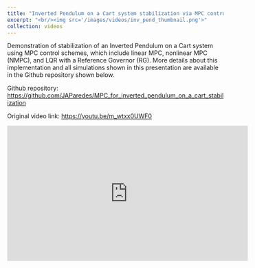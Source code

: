 ```yaml
---
title: "Inverted Pendulum on a Cart system stabilization via MPC control schemes"
excerpt: "<br/><img src='/images/videos/inv_pend_thumbnail.png'>"
collection: videos
---
```


Demonstration of stabilization of an Inverted Pendulum on a Cart system using MPC control schemes, which include linear MPC, nonlinear MPC (NMPC), and LQR with a Reference Governor (RG). More details about this implementation and all simulations shown in this presentation are available in the Github repository shown below. 

Github repository: <a href="https://github.com/JAParedes/MPC_for_inverted_pendulum_on_a_cart_stabilization"> https://github.com/JAParedes/MPC_for_inverted_pendulum_on_a_cart_stabilization </a>

Original video link: <a href = "https://youtu.be/m_wtxx0UWF0"> https://youtu.be/m_wtxx0UWF0 </a>

<iframe width="560" height="315" 
    src="https://www.youtube.com/embed/m_wtxx0UWF0?si=GHlDEnsrJ4rA-HHk" 
    title="YouTube video player" 
    frameborder="0" 
    allow="accelerometer; autoplay; clipboard-write; encrypted-media; gyroscope; picture-in-picture; web-share" 
    referrerpolicy="strict-origin-when-cross-origin" 
    allowfullscreen>
</iframe>